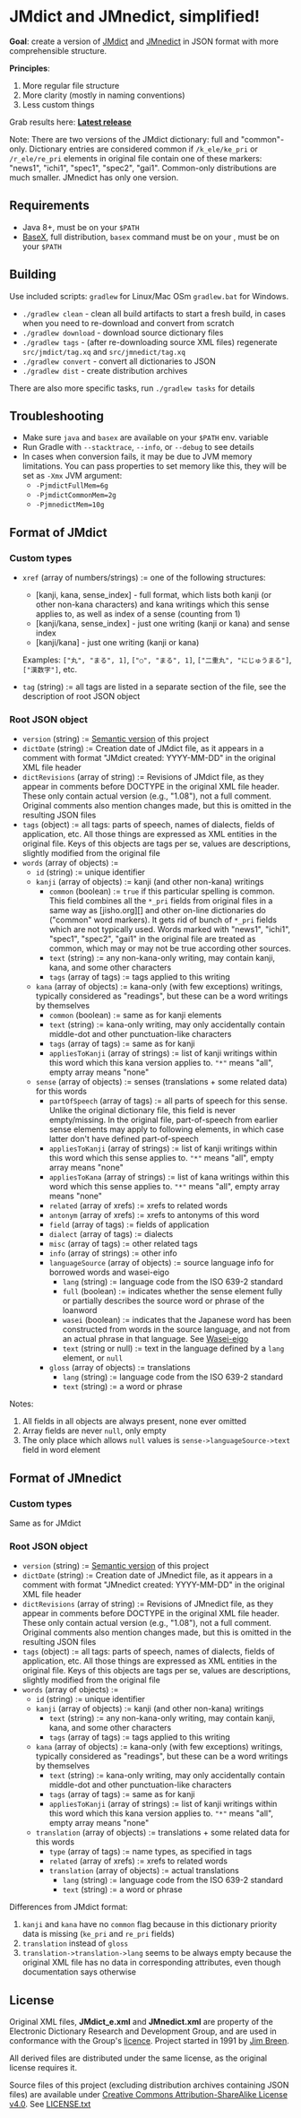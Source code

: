 # JMdict and JMnedict, simplified!

**Goal**: create a version of [JMdict](http://www.edrdg.org/jmdict/j_jmdict.html) and [JMnedict](http://www.edrdg.org/enamdict/enamdict_doc.html) in JSON format with more comprehensible structure.

**Principles**:

1. More regular file structure
2. More clarity (mostly in naming conventions)
3. Less custom things

Grab results here: **[Latest release](https://github.com/scriptin/jmdict-simplified/releases/latest)**

Note: There are two versions of the JMdict dictionary: full and "common"-only. Dictionary entries are considered common if `/k_ele/ke_pri` or `/r_ele/re_pri` elements in original file contain one of these markers: "news1", "ichi1", "spec1", "spec2", "gai1". Common-only distributions are much smaller. JMnedict has only one version.

## Requirements

- Java 8+, must be on your `$PATH`
- [BaseX](http://basex.org/), full distribution, `basex` command must be on your , must be on your `$PATH`

## Building

Use included scripts: `gradlew` for Linux/Mac OSm `gradlew.bat` for Windows.

- `./gradlew clean` - clean all build artifacts to start a fresh build, in cases when you need to re-download and convert from scratch
- `./gradlew download` - download source dictionary files
- `./gradlew tags` - (after re-downloading source XML files) regenerate `src/jmdict/tag.xq` and `src/jmnedict/tag.xq`
- `./gradlew convert` - convert all dictionaries to JSON
- `./gradlew dist` - create distribution archives

There are also more specific tasks, run `./gradlew tasks` for details

## Troubleshooting

- Make sure `java` and `basex` are available on your `$PATH` env. variable
- Run Gradle with `--stacktrace`, `--info`, or `--debug` to see details
- In cases when conversion fails, it may be due to JVM memory limitations. 
  You can pass properties to set memory like this, they will be set as `-Xmx` JVM argument:
  - `-PjmdictFullMem=6g`
  - `-PjmdictCommonMem=2g`
  - `-PjmnedictMem=10g`

## Format of JMdict

### Custom types

- `xref` (array of numbers/strings) := one of the following structures:

    - [kanji, kana, sense_index] - full format, which lists both kanji (or other non-kana characters) and kana writings which this sense applies to, as well as index of a sense (counting from 1)
    - [kanji/kana, sense_index] - just one writing (kanji or kana) and sense index
    - [kanji/kana] - just one writing (kanji or kana)

    Examples: `["丸", "まる", 1]`, `["○", "まる", 1]`, `["二重丸", "にじゅうまる"]`, `["漢数字"]`, etc.

- `tag` (string) := all tags are listed in a separate section of the file, see the description of root JSON object

### Root JSON object

- `version` (string) := [Semantic version](http://semver.org/) of this project
- `dictDate` (string) := Creation date of JMdict file, as it appears in a comment with format "JMdict created: YYYY-MM-DD" in the original XML file header
- `dictRevisions` (array of string) := Revisions of JMdict file, as they appear in comments before DOCTYPE in the original XML file header. These only contain actual version (e.g., "1.08"), not a full comment. Original comments also mention changes made, but this is omitted in the resulting JSON files
- `tags` (object) := all tags: parts of speech, names of dialects, fields of application, etc. All those things are expressed as XML entities in the original file. Keys of this objects are tags per se, values are descriptions, slightly modified from the original file
- `words` (array of objects) :=
    - `id` (string) := unique identifier
    - `kanji` (array of objects) := kanji (and other non-kana) writings
        - `common` (boolean) := `true` if this particular spelling is common. This field combines all the `*_pri` fields from original files in a same way as [jisho.org][] and other on-line dictionaries do ("common" word markers). It gets rid of bunch of `*_pri` fields which are not typically used. Words marked with "news1", "ichi1", "spec1", "spec2", "gai1" in the original file are treated as common, which may or may not be true according other sources.
        - `text` (string) := any non-kana-only writing, may contain kanji, kana, and some other characters
        - `tags` (array of tags) := tags applied to this writing
    - `kana` (array of objects) := kana-only (with few exceptions) writings, typically considered as "readings", but these can be a word writings by themselves
        - `common` (boolean) := same as for kanji elements
        - `text` (string) := kana-only writing, may only accidentally contain middle-dot and other punctuation-like characters
        - `tags` (array of tags) := same as for kanji
        - `appliesToKanji` (array of strings) := list of kanji writings within this word which this kana version applies to. `"*"` means "all", empty array means "none"
    - `sense` (array of objects) := senses (translations + some related data) for this words
        - `partOfSpeech` (array of tags) := all parts of speech for this sense. Unlike the original dictionary file, this field is never empty/missing. In the original file, part-of-speech from earlier sense elements may apply to following elements, in which case latter don't have defined part-of-speech
        - `appliesToKanji` (array of strings) := list of kanji writings within this word which this sense applies to. `"*"` means "all", empty array means "none"
        - `appliesToKana` (array of strings) := list of kana writings within this word which this sense applies to. `"*"` means "all", empty array means "none"
        - `related` (array of xrefs) := xrefs to related words
        - `antonym` (array of xrefs) := xrefs to antonyms of this word
        - `field` (array of tags) := fields of application
        - `dialect` (array of tags) := dialects
        - `misc` (array of tags) := other related tags
        - `info` (array of strings) := other info
        - `languageSource` (array of objects) := source language info for borrowed words and wasei-eigo
            - `lang` (string) := language code from the ISO 639-2 standard
            - `full` (boolean) := indicates whether the sense element fully or partially describes the source word or phrase of the loanword
            - `wasei` (boolean) := indicates that the Japanese word has been constructed from words in the source language, and not from an actual phrase in that language. See [Wasei-eigo](https://en.wikipedia.org/wiki/Wasei-eigo)
            - `text` (string or null) := text in the language defined by a `lang` element, or `null`
        - `gloss` (array of objects) := translations
            - `lang` (string) := language code from the ISO 639-2 standard
            - `text` (string) := a word or phrase

Notes:

1. All fields in all objects are always present, none ever omitted
2. Array fields are never `null`, only empty
3. The only place which allows `null` values is `sense->languageSource->text` field in word element

## Format of JMnedict

### Custom types

Same as for JMdict

### Root JSON object

- `version` (string) := [Semantic version](http://semver.org/) of this project
- `dictDate` (string) := Creation date of JMnedict file, as it appears in a comment with format "JMnedict created: YYYY-MM-DD" in the original XML file header
- `dictRevisions` (array of string) := Revisions of JMnedict file, as they appear in comments before DOCTYPE in the original XML file header. These only contain actual version (e.g., "1.08"), not a full comment. Original comments also mention changes made, but this is omitted in the resulting JSON files
- `tags` (object) := all tags: parts of speech, names of dialects, fields of application, etc. All those things are expressed as XML entities in the original file. Keys of this objects are tags per se, values are descriptions, slightly modified from the original file
- `words` (array of objects) :=
    - `id` (string) := unique identifier
    - `kanji` (array of objects) := kanji (and other non-kana) writings
        - `text` (string) := any non-kana-only writing, may contain kanji, kana, and some other characters
        - `tags` (array of tags) := tags applied to this writing
    - `kana` (array of objects) := kana-only (with few exceptions) writings, typically considered as "readings", but these can be a word writings by themselves
        - `text` (string) := kana-only writing, may only accidentally contain middle-dot and other punctuation-like characters
        - `tags` (array of tags) := same as for kanji
        - `appliesToKanji` (array of strings) := list of kanji writings within this word which this kana version applies to. `"*"` means "all", empty array means "none"
    - `translation` (array of objects) := translations + some related data for this words
        - `type` (array of tags) := name types, as specified in tags
        - `related` (array of xrefs) := xrefs to related words
        - `translation` (array of objects) := actual translations
            - `lang` (string) := language code from the ISO 639-2 standard
            - `text` (string) := a word or phrase

Differences from JMdict format:

1. `kanji` and `kana` have no `common` flag because in this dictionary priority data is missing (`ke_pri` and `re_pri` fields)
2. `translation` instead of `gloss`
3. `translation->translation->lang` seems to be always empty because the original XML file has no data in corresponding attributes, even though documentation says otherwise

## License

Original XML files, **JMdict_e.xml** and **JMnedict.xml** are property of the Electronic Dictionary Research and Development Group, and are used in conformance with the Group's [licence](http://www.edrdg.org/edrdg/licence.html). Project started in 1991 by [Jim Breen](http://www.csse.monash.edu.au/~jwb/).

All derived files are distributed under the same license, as the original license requires it.

Source files of this project (excluding distribution archives containing JSON files) are available under [Creative Commons Attribution-ShareAlike License v4.0](http://creativecommons.org/licenses/by-sa/4.0/). See [LICENSE.txt](LICENSE.txt)
